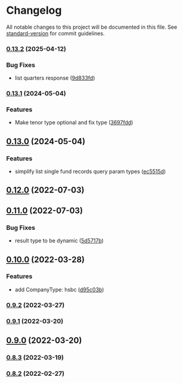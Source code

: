 # Changelog

All notable changes to this project will be documented in this file. See [standard-version](https://github.com/conventional-changelog/standard-version) for commit guidelines.

### [0.13.2](https://github.com/michchan/fund-price-monitor-lib/compare/v0.13.1...v0.13.2) (2025-04-12)


### Bug Fixes

* list quarters response ([9d833fd](https://github.com/michchan/fund-price-monitor-lib/commit/9d833fd1a05e1feb541de8a45a97ad2007371557))

### [0.13.1](https://github.com/michchan/fund-price-monitor-lib/compare/v0.13.0...v0.13.1) (2024-05-04)


### Features

* Make tenor type optional and fix type ([3697fdd](https://github.com/michchan/fund-price-monitor-lib/commit/3697fddd764fdd7bc28c655a59e5b979c83f153d))

## [0.13.0](https://github.com/michchan/fund-price-monitor-lib/compare/v0.12.0...v0.13.0) (2024-05-04)


### Features

* simplify list single fund records query param types ([ec5515d](https://github.com/michchan/fund-price-monitor-lib/commit/ec5515db87f2611bda8e438c7bb7ca0af10813fd))

## [0.12.0](https://github.com/michchan/fund-price-monitor-lib/compare/v0.11.0...v0.12.0) (2022-07-03)

## [0.11.0](https://github.com/michchan/fund-price-monitor-lib/compare/v0.10.0...v0.11.0) (2022-07-03)


### Bug Fixes

* result type to be dynamic ([5d5717b](https://github.com/michchan/fund-price-monitor-lib/commit/5d5717b46d89b07428f2569ce75095a36b429eb7))

## [0.10.0](https://github.com/michchan/fund-price-monitor-lib/compare/v0.9.2...v0.10.0) (2022-03-28)


### Features

* add CompanyType: hsbc ([d95c03b](https://github.com/michchan/fund-price-monitor-lib/commit/d95c03b9dd09e14e65dffd837533672e1ae7df7a))

### [0.9.2](https://github.com/michchan/fund-price-monitor-lib/compare/v0.9.1...v0.9.2) (2022-03-27)

### [0.9.1](https://github.com/michchan/fund-price-monitor-lib/compare/v0.9.0...v0.9.1) (2022-03-20)

## [0.9.0](https://github.com/michchan/fund-price-monitor-lib/compare/v0.8.3...v0.9.0) (2022-03-20)

### [0.8.3](https://github.com/michchan/fund-price-monitor-lib/compare/v0.8.2...v0.8.3) (2022-03-19)

### [0.8.2](https://github.com/michchan/fund-price-monitor-lib/compare/v0.8.1...v0.8.2) (2022-02-27)
